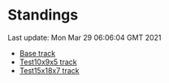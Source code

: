 # Standings

Last update: Mon Mar 29 06:06:04 GMT 2021

* [Base track](comps/Base/2021-03-29/standings.md)
* [Test10x9x5 track](comps/Test10x9x5/2021-03-29/standings.md)
* [Test15x18x7 track](comps/Test15x18x7/2021-03-29/standings.md)
